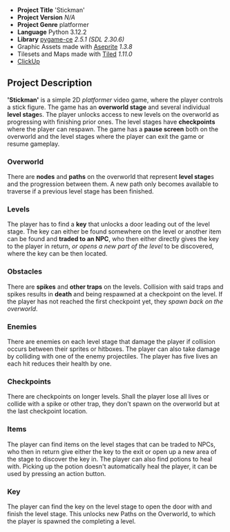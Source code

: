 - **Project Title** 'Stickman'
- **Project Version** *N/A*
- **Project Genre** platformer
- **Language** Python 3.12.2
- **Library** [pygame-ce](https://pyga.me) *2.5.1 (SDL 2.30.6)*
- Graphic Assets made with [Aseprite](https://aseprite.org) *1.3.8*
- Tilesets and Maps made with [Tiled](https://mapeditor.org) *1.11.0*
- [ClickUp](https://app.clickup.com/9012231275/home)

## Project Description
**'Stickman'** is a simple 2D *platformer* video game, where the player controls a stick figure. The game has an **overworld stage** and several individual **level stage**s. The player unlocks access to new levels on the overworld as progressing with finishing prior ones. The level stages have **checkpoints** where the player can respawn. The game has a **pause screen** both on the overworld and the level stages where the player can exit the game or resume gameplay.

### Overworld
There are **nodes** and **paths** on the overworld that represent **level stage**s and the progression between them. A new path only becomes available to traverse if a previous level stage has been finished.

### Levels
The player has to find a **key** that unlocks a door leading out of the level stage. The key can either be found somewhere on the level or another item can be found and **traded to an NPC**, who then either directly gives the key to the player in return, *or opens a new part of the level* to be discovered, where the key can be then located.

### Obstacles
There are **spikes** and **other traps** on the levels. Collision with said traps and spikes results in **death** and being respawned at a checkpoint on the level. If the player has not reached the first checkpoint yet, they *spawn back on the overworld*.

### Enemies
There are enemies on each level stage that damage the player if collision occurs between their sprites or hitboxes. The player can also take damage by colliding with one of the enemy projectiles. The player has five lives an each hit reduces their health by one.

### Checkpoints
There are checkpoints on longer levels. Shall the player lose all lives or collide with a spike or other trap, they don't spawn on the overworld but at the last checkpoint location.

### Items
The player can find items on the level stages that can be traded to NPCs, who then in return give either the key to the exit or open up a new area of the stage to discover the key in. The player can also find potions to heal with. Picking up the potion doesn't automatically heal the player, it can be used by pressing an action button.

### Key
The player can find the key on the level stage to open the door with and finish the level stage. This unlocks new Paths on the Overworld, to which the player is spawned the completing a level.
